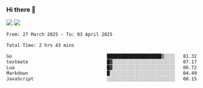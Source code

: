 ### Hi there 👋️

![](https://komarev.com/ghpvc/?username=Loner1024)
![](https://hit.yhype.me/github/profile?account_id=20189164)

<!--START_SECTION:waka-->

```txt
From: 27 March 2025 - To: 03 April 2025

Total Time: 2 hrs 43 mins

Go                                   ████████████████████▒░░░░   81.32 %
textmate                             █▓░░░░░░░░░░░░░░░░░░░░░░░   07.17 %
Lua                                  █▓░░░░░░░░░░░░░░░░░░░░░░░   06.72 %
Markdown                             █░░░░░░░░░░░░░░░░░░░░░░░░   04.49 %
JavaScript                           ░░░░░░░░░░░░░░░░░░░░░░░░░   00.15 %
```

<!--END_SECTION:waka-->



